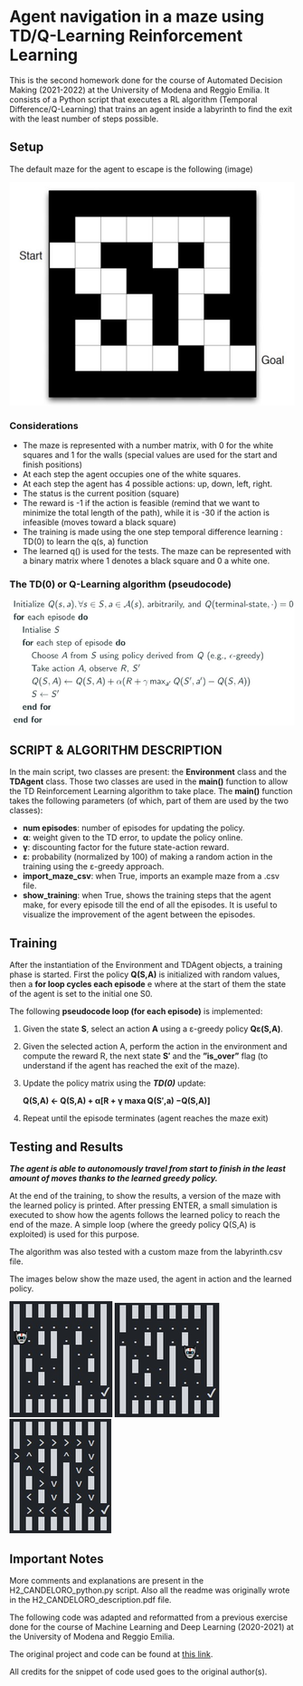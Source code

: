 # Agent navigation in a maze using TD/Q-Learning Reinforcement Learning

This is the second homework done for the course of Automated Decision Making (2021-2022) at the University of Modena and Reggio Emilia.
It consists of a Python script that executes a RL algorithm (Temporal Difference/Q-Learning) that trains an agent inside a labyrinth to find the exit with the least number of steps possible.

## Setup
The default maze for the agent to escape is the following (image)

![maze](images/maze.jpg)

### Considerations
- The maze is represented with a number matrix, with 0 for the white squares and 1 for the walls (special values are used for the start and finish positions)
- At each step the agent occupies one of the white squares.
- At each step the agent has 4 possible actions: up, down, left,
right.
- The status is the current position (square)
- The reward is -1 if the action is feasible (remind that we want
to minimize the total length of the path), while it is -30 if the
action is infeasible (moves toward a black square)
- The training is made using the one step temporal difference
learning : TD(0) to learn the q(s, a) function
- The learned q() is used for the tests.
The maze can be represented with a binary matrix where 1 denotes
a black square and 0 a white one.

### The TD(0) or Q-Learning algorithm (pseudocode)

![Q-learning](images/Q_learning_alg.jpg)

## SCRIPT & ALGORITHM DESCRIPTION

In the main script, two classes are present: the **Environment** class and the **TDAgent** class. Those two classes are used
in the **main()** function to allow the TD Reinforcement Learning algorithm to take place. The **main()** function takes the
following parameters (of which, part of them are used by the two classes):

- **num episodes**: number of episodes for updating the policy.
- **α**: weight given to the TD error, to update the policy online.
- **γ**: discounting factor for the future state-action reward.
- **ε**: probability (normalized by 100) of making a random action in the training using the ε-greedy approach.
- **import_maze_csv**: when True, imports an example maze from a .csv file.
- **show_training**: when True, shows the training steps that the agent make, for every episode till the end of all the
episodes. It is useful to visualize the improvement of the agent between the episodes.

## Training

After the instantiation of the Environment and TDAgent objects, a training phase is started.
First the policy **Q(S,A)** is initialized with random values, then a **for loop cycles each episode** e where at the start of
them the state of the agent is set to the initial one S0.

The following **pseudocode loop (for each episode)** is implemented:
1. Given the state **S**, select an action **A** using a ε-greedy policy **Qε(S,A)**.
2. Given the selected action A, perform the action in the environment and compute the reward R, the next state **S′**
and the **”is_over”** flag (to understand if the agent has reached the exit of the maze).
3. Update the policy matrix using the ***TD(0)*** update:
   
   **Q(S,A) ← Q(S,A) + α[R + γ maxa Q(S′,a) −Q(S,A)]**
4. Repeat until the episode terminates (agent reaches the maze exit)

## Testing and Results
***The agent is able to autonomously travel from start to finish in the least amount of moves thanks to the learned greedy policy.***

At the end of the training, to show the results, a version of the maze with the learned policy is printed. 
After pressing
ENTER, a small simulation is executed to show how the agents follows the learned policy to reach the end of the maze. 
A simple loop (where the greedy policy Q(S,A) is exploited) is used for this purpose.


The algorithm was also tested with a custom
maze from the labyrinth.csv file. 

The images below show the maze used, the agent in action and the learned policy.

![Agent start](images/agent_start.jpg) ![Agent move](images/agent_moves.jpg) ![Agent Policy](images/learned_policy.jpg)

## Important Notes
More comments and explanations are present in the H2_CANDELORO_python.py script.
Also all the readme was originally wrote in the H2_CANDELORO_description.pdf file.

The following code was adapted
and reformatted from a previous exercise done for the course of Machine Learning and Deep Learning (2020-2021) at the
University of Modena and Reggio Emilia.

The original project and code can be found at [this link](https://drive.google.com/drive/folders/1btN4CHqwsDtXdGXHTj7CMlHoKsS7ob2Z?usp=sharing).

All credits for the snippet of code used goes to the original author(s).



